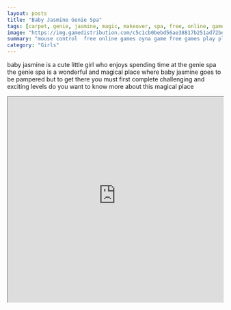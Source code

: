 ```yaml
---
layout: posts
title: "Baby Jasmine Genie Spa"
tags: [carpet, genie, jasmine, magic, makeover, spa, free, online, games, oyna, game, free, games, play, play, games]
image: "https://img.gamedistribution.com/c5c1cb0bebd56ae38817b251ad72bedb.jpg"
summary: "mouse control  free online games oyna game free games play play games"
category: "Girls"
---
```


baby jasmine is a cute little girl who enjoys spending time at the genie spa the genie spa is a wonderful and magical place where baby jasmine goes to be pampered but to get there you must first complete challenging and exciting levels do you want to know more about this magical place

<iframe width="100%" height="480px;" src="https://flash.gamedistribution.com?game=c5c1cb0bebd56ae38817b251ad72bedb"></iframe>